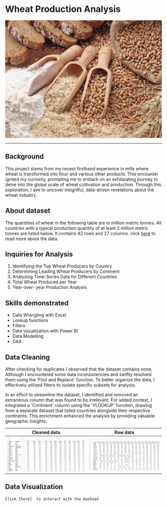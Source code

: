 # Wheat Production Analysis
![](Wheat.png.jpg)

---

## Background
This project stems from my recent firsthand experience in mills where wheat is transformed into flour and various other products. This encounter ignited my curiosity, prompting me to embark on an exhilarating journey to delve into the global scale of wheat cultivation and production. Through this exploration, I aim to uncover insightful, data-driven revelations about the wheat industry.


## About dataset
The quantities of wheat in the following table are in million metric tonnes. All countries with a typical production quantity of at least 2 million metric tonnes are listed below. It contains 42 rows and 27 columns. click  [here](https://www.kaggle.com/datasets/rajkumarpandey02/wheat-production-statistics) to read more about the data.


## Inquiries for Analysis
1. Identifying the Top Wheat Producers by Country
2. Determining Leading Wheat Producers by Continent
3. Analyzing Time-Series Data for Different Countries
4. Total Wheat Produced per Year
5. Year-over- year Production Analysis

## Skills demonstrated
  - Data Wrangling with Excel
  - Lookup functions
  - Filters
  - Data visualization with Power BI
  - Data Modelling
  - DAX

## Data Cleaning
   After checking for duplicates I observed that the dataset contains none, Although I encountered some data inconsistencies and swiftly resolved them using the 'Find and Replace' function. To better organize the data, I effectively utilized filters to isolate specific subsets for analysis. 
   
   In an effort to streamline the dataset, I identified and removed an extraneous column that was found to be irrelevant. For added context, I integrated a 'Continent' column using the 'VLOOKUP' function, drawing from a separate dataset that listed countries alongside their respective continents. This enrichment enhanced the analysis by providing valuable geographic insights. 

   Cleaned data            |     Raw data
   :----------------------:|:---------------:
   ![](WheatProdAfter.png)  | ![](WheatProdBefore.png)

## Data Visualization
    Click [here]  to interact with the dashoad


   
